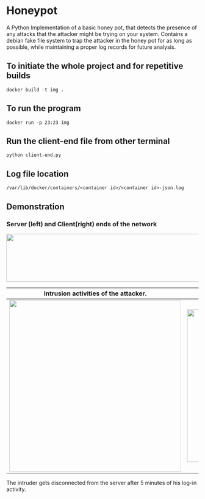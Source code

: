 # Honeypot
A Python Implementation of a basic honey pot, that detects the presence of any attacks that the attacker might be trying on your system. Contains a debian fake file system to trap the attacker in the honey pot for as long as possible, while maintaining a proper log records for future analysis.

## To initiate the whole project and for repetitive builds
``` docker build -t img . ```

## To run the program
``` docker run -p 23:23 img ```

## Run the client-end file from other terminal
``` python client-end.py ```

## Log file location
``` /var/lib/docker/containers/<container id>/<container id>-json.log ```

## Demonstration 

### Server (left) and Client(right) ends of the network
<img src="./img/demo.png" height="125" width="800">

Intrusion activities of the attacker.        |  How the activity of the attacker will be logged.
:-------------------------:|:-------------------------:
<img src="./img/commands-demo.png" width="450" height="450">  |  <img src="./img/logs-demo.png" width="450" height="400">

The intruder gets disconnected from the server after 5 minutes of his log-in activity.





